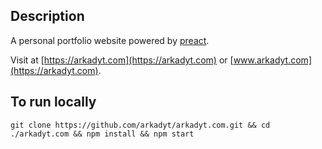 ## Description
A personal portfolio website powered by [preact](https://preactjs.com/). 

Visit at [https://arkadyt.com](https://arkadyt.com) or [www.arkadyt.com](https://arkadyt.com).

## To run locally
```
git clone https://github.com/arkadyt/arkadyt.com.git && cd ./arkadyt.com && npm install && npm start
```
